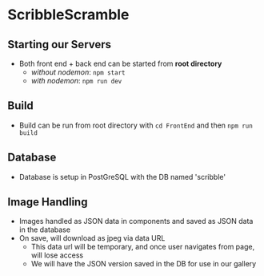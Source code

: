 # ScribbleScramble

## Starting our Servers

- Both front end + back end can be started from **root directory**
  - *without nodemon*: `npm start`
  - *with nodemon*: `npm run dev`

## Build 

- Build can be run from root directory with `cd FrontEnd` and then `npm run build`

## Database

- Database is setup in PostGreSQL with the DB named 'scribble'

## Image Handling

- Images handled as JSON data in components and saved as JSON data in the database
- On save, will download as jpeg via data URL
  - This data url will be temporary, and once user navigates from page, will lose access
  - We will have the JSON version saved in the DB for use in our gallery